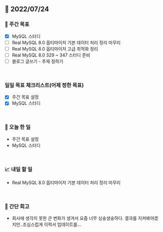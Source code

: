 ## 📅 2022/07/24


### 👏 주간 목표

- [x] MySQL 스터디
- [ ] Real MySQL 8.0 옵티마이저 기본 데이터 처리 정리 마무리
- [ ] Real MySQL 8.0 옵티마이저 고급 최적화 정리
- [ ] Real MySQL 8.0 329 ~ 347 스터디 준비
- [ ] 블로그 글쓰기 - 주제 정하기

<br/>

### 일일 목표 체크리스트(어제 정한 목표)

- [x] 주간 목표 설정
- [x] MySQL 스터디

<br/>

### 💯 오늘 한 일

- 주간 목표 설정
- MySQL 스터디

<br/>

### 📈 내일 할 일

- Real MySQL 8.0 옵티마이저 기본 데이터 처리 정리 마무리

<br/>

### 🤔 간단 회고

- 회사에 생각지 못한 큰 변화가 생겨서 요즘 너무 싱숭생숭하다. 결과를 지켜봐야겠지만..조심스럽게 이력서 업데이트를...
